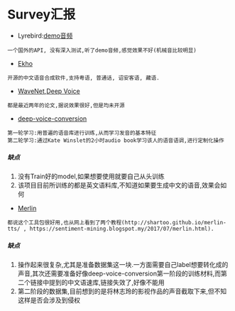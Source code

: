 # Survey汇报

- Lyrebird:[demo音频](https://twitter.com/search?q=from%3ALyrebirdAI%20to%3ABarackObama%20OR%20to%3ArealDonaldTrump)
```
一个国外的API, 没有深入测试,听了demo音频,感觉效果不好(机械音比较明显)
```

- [Ekho](http://www.eguidedog.net/ekho.php)
```
开源的中文语音合成软件,支持粤语, 普通话, 诏安客语, 藏语. 
```

- [WaveNet](https://deepmind.com/blog/wavenet-generative-model-raw-audio/),[Deep Voice](http://research.baidu.com/deep-voice-3-2000-speaker-neural-text-speech/)
```
都是最近两年的论文,据说效果很好,但是均未开源
```

- [deep-voice-conversion](https://github.com/andabi/deep-voice-conversion)
```
第一轮学习:用普遍的语音库进行训练,从而学习发音的基本特征
第二轮学习:通过Kate Winslet的2小时audio book学习该人的语音语调,进行定制化操作
```
##### 缺点
1. 没有Train好的model,如果想要使用就要自己从头训练
2. 该项目目前所训练的都是英文语料库,不知道如果要生成中文的语音,效果会如何

- [Merlin](https://github.com/CSTR-Edinburgh/merlin)
```
都说这个工具包很好用,也从网上看到了两个教程(http://shartoo.github.io/merlin-tts/ , https://sentiment-mining.blogspot.my/2017/07/merlin.html).
```
##### 缺点
1. 操作起来很复杂,尤其是准备数据集这一块.一方面需要自己label想要转化成的声音,其次还需要准备好像deep-voice-conversion第一阶段的训练材料,而第二个链接中提到的中文语速库,链接失效了,好像不能用
2. 第二阶段的数据集,目前想到的是将林志玲的影视作品的声音截取下来,但不知这样是否会涉及到侵权
